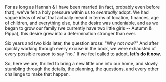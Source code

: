 For as long as Hannah & I have been married (in fact, probably even before that), we've felt a holy pressure within us to _eventually_ adopt. We had vague ideas of what that actually meant in terms of location, finances, age of children, and everything else, but the desire was undeniable, and as we began to grow our family (we currently have two little girls -- Autumn & Pippa), this desire grew into a determination stronger than ever.

Six years and two kids later, the question arose: "Why not _now_?" And after quickly working through every excuse in the book, we were exhausted of every possible reason to say "no." If we feel called to adopt, **let's do it _now_.**

So, here we are, thrilled to bring a new little one into our home, and slowly stumbling through the details, the planning, the questions, and every other challenge to make that happen.
